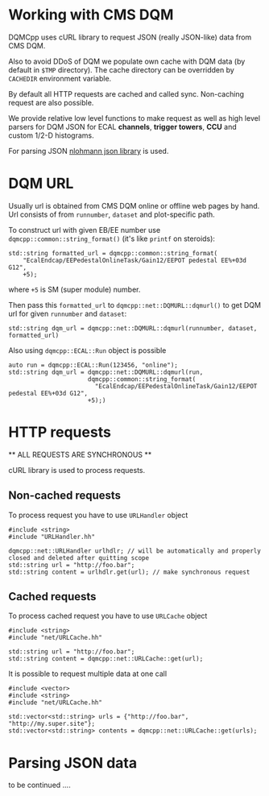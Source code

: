 # Working with CMS DQM

DQMCpp uses cURL library to request JSON (really JSON-like) data from CMS DQM.

Also to avoid DDoS of DQM we populate own cache with DQM data (by default in `$TMP` directory). The cache directory can be overridden by `CACHEDIR` environment variable.

By default all HTTP requests are cached and called sync. Non-caching request are also possible.

We provide relative low level functions to make request as well as high level parsers for DQM JSON for ECAL **channels**, **trigger towers**, **CCU** and custom 1/2-D histograms.

For parsing JSON [nlohmann json library](https://github.com/nlohmann/json) is used.

# DQM URL

Usually url is obtained from CMS DQM online or offline web pages by hand. Url consists of from `runnumber`, `dataset` and plot-specific path.

To construct url with given EB/EE number use `dqmcpp::common::string_format()` (it's like `printf` on steroids):

    std::string formatted_url = dqmcpp::common::string_format(
        "EcalEndcap/EEPedestalOnlineTask/Gain12/EEPOT pedestal EE%+03d G12",
        +5);
    
where `+5` is SM (super module) number.

Then pass this `formatted_url` to `dqmcpp::net::DQMURL::dqmurl()` to get DQM url for given `runnumber` and `dataset`:

    std::string dqm_url = dqmcpp::net::DQMURL::dqmurl(runnumber, dataset, formatted_url)

Also using `dqmcpp::ECAL::Run` object is possible

    auto run = dqmcpp::ECAL::Run(123456, "online");
    std::string dqm_url = dqmcpp::net::DQMURL::dqmurl(run, 
                          dqmcpp::common::string_format(
                            "EcalEndcap/EEPedestalOnlineTask/Gain12/EEPOT pedestal EE%+03d G12",
                          +5);)

# HTTP requests

** ALL REQUESTS ARE SYNCHRONOUS **

cURL library is used to process requests.

## Non-cached requests

To process request you have to use `URLHandler` object

    #include <string>
    #include "URLHandler.hh"

    dqmcpp::net::URLHandler urlhdlr; // will be automatically and properly closed and deleted after quitting scope
    std::string url = "http://foo.bar";
    std::string content = urlhdlr.get(url); // make synchronous request

## Cached requests

To process cached request you have to use `URLCache` object
    
    #include <string>
    #include "net/URLCache.hh"

    std::string url = "http://foo.bar";
    std::string content = dqmcpp::net::URLCache::get(url);

It is possible to request multiple data at one call
    
    #include <vector>
    #include <string>
    #include "net/URLCache.hh"

    std::vector<std::string> urls = {"http://foo.bar", "http://my.super.site"};
    std::vector<std::string> contents = dqmcpp::net::URLCache::get(urls);

# Parsing JSON data

to be continued ....
